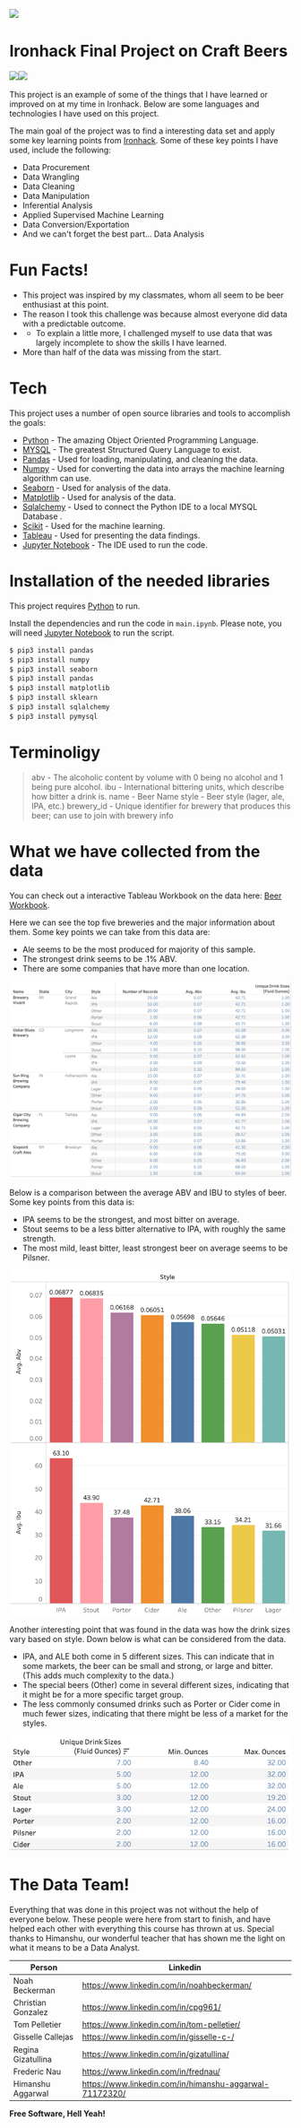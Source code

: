 [![](https://lh3.googleusercontent.com/u7MLTOImlXiCxztNKqWIyZnJc_jXfB_PWDhxIADk3ivr1tCWxwaQFRe-mZuHv4h8_Su4Fg=s85)](https://www.ironhack.com)
# Ironhack Final Project on Craft Beers


[![](https://www.python.org/static/community_logos/python-powered-w-100x40.png)](https://www.python.org/psf-landing/)[![](https://www.mysql.com/common/logos/includes-mysql-125x64.png)](https://www.mysql.com)

This project is an example of some of the things that I have learned or improved on at my time in Ironhack. Below are some languages and technologies I have used on this project.


The main goal of the project was to find a interesting data set and apply some key learning points from [Ironhack]. Some of these key points I have used, include the following:
 * Data Procurement
 * Data Wrangling
 * Data Cleaning
 * Data Manipulation
 * Inferential Analysis
 * Applied Supervised Machine Learning
 * Data Conversion/Exportation
 * And we can't forget the best part... Data Analysis
# Fun Facts!

  - This project was inspired by my classmates, whom all seem to be beer enthusiast at this point.
  - The reason I took this challenge was because almost everyone did data with a predictable outcome. 
  - - To explain a little more, I challenged myself to use data that was largely incomplete to show the skills I have learned.
  - More than half of the data was missing from the start.

# Tech

This project uses a number of open source libraries and tools to accomplish the goals:

* [Python] - The amazing Object Oriented Programming Language.
* [MYSQL] - The greatest Structured Query Language to exist. 
* [Pandas] - Used for loading, manipulating, and cleaning the data.
* [Numpy] - Used for converting the data into arrays the machine learning algorithm can use.
* [Seaborn] - Used for analysis of the data.
* [Matplotlib] - Used for analysis of the data.
* [Sqlalchemy] - Used to connect the Python IDE to a local MYSQL Database .
* [Scikit] - Used for the machine learning.
* [Tableau] - Used for presenting the data findings.
* [Jupyter Notebook] - The IDE used to run the code.



# Installation of the needed libraries

This project requires [Python] to run.

Install the dependencies and run the code in `main.ipynb`.
Please note, you will need [Jupyter Notebook] to run the script.

```sh
$ pip3 install pandas
$ pip3 install numpy
$ pip3 install seaborn
$ pip3 install pandas
$ pip3 install matplotlib
$ pip3 install sklearn
$ pip3 install sqlalchemy
$ pip3 install pymysql
```

# Terminoligy
> abv - The alcoholic content by volume with 0 being no alcohol and 1 being pure alcohol.
> ibu - International bittering units, which describe how bitter a drink is.
> name - Beer Name
> style - Beer style (lager, ale, IPA, etc.)
> brewery_id - Unique identifier for brewery that produces this beer; can use to join with brewery info

# What we have collected from the data
You can check out a interactive Tableau Workbook on the data here: [Beer Workbook].

Here we can see the top five breweries and the major information about them. Some key points we can take from this data are:
* Ale seems to be the most produced for majority of this sample.
* The strongest drink seems to be .1% ABV.
* There are some companies that have more than one location.

[![](https://github.com/NoahBeckerman/Ironhack-final-project/blob/master/Visuals/Screen%20Shot%202019-08-14%20at%209.12.23%20PM.png?raw=true)](https://github.com/NoahBeckerman/Ironhack-final-project/)

Below is a comparison between the average ABV and IBU to styles of beer. Some key points from this data is:
* IPA seems to be the strongest, and most bitter on average.
* Stout seems to be a less bitter alternative to IPA, with roughly the same strength.
* The most mild, least bitter, least strongest beer on average seems to be Pilsner.

[![](https://github.com/NoahBeckerman/Ironhack-final-project/blob/master/Visuals/Screen%20Shot%202019-08-14%20at%209.13.08%20PM.png)](https://github.com/NoahBeckerman/Ironhack-final-project/)

Another interesting point that was found in the data was how the drink sizes vary based on style. Down below is what can be considered from the data.
* IPA, and ALE both come in 5 different sizes. This can indicate that in some markets, the beer can be small and strong, or large and bitter. (This adds much complexity to the data.)
* The special beers (Other) come in several different sizes, indicating that it might be for a more specific target group.
* The less commonly consumed drinks such as Porter or Cider come in much fewer sizes, indicating that there might be less of a market for the styles.

[![](https://github.com/NoahBeckerman/Ironhack-final-project/blob/master/Visuals/Screen%20Shot%202019-08-14%20at%209.13.29%20PM.png)](https://github.com/NoahBeckerman/Ironhack-final-project/)

# The Data Team!

Everything that was done in this project was not without the help of everyone below. These people were here from start to finish, and have helped each other with everything this course has thrown at us. Special thanks to Himanshu, our wonderful teacher that has shown me the light on what it means to be a Data Analyst.

| Person | Linkedin |
| ------ | ------ |
| Noah Beckerman | https://www.linkedin.com/in/noahbeckerman/ |
| Christian Gonzalez | https://www.linkedin.com/in/cpg961/ |
| Tom Pelletier | https://www.linkedin.com/in/tom-pelletier/ |
| Gisselle Callejas | https://www.linkedin.com/in/gisselle-c-/ |
| Regina Gizatullina | https://www.linkedin.com/in/gizatullina/ |
| Frederic Nau | https://www.linkedin.com/in/frednau/ |
| Himanshu Aggarwal | https://www.linkedin.com/in/himanshu-aggarwal-71172320/ |


**Free Software, Hell Yeah!**

   [MYSQL]: <https://www.mysql.com/>
   [Python]: <https://www.python.org/>
   [Pandas]: <https://pandas.pydata.org/>
   [Numpy]: <https://www.numpy.org/>
   [Seaborn]: <https://seaborn.pydata.org/>
   [Matplotlib]: <https://matplotlib.org/>
   [Sqlalchemy]: <https://www.sqlalchemy.org/>
   [Scikit]: <https://scikit-learn.org/stable/>
   [Tableau]: <https://www.tableau.com/>
   [Jupyter Notebook]: <https://jupyter.org/>
   [Ironhack]: <https://www.ironhack.com/en>
   [Beer Workbook]: <https://public.tableau.com/profile/noah.beckerman#!/vizhome/Ironhack-Final-Project/Top5Breweriesandtheirinformation>
